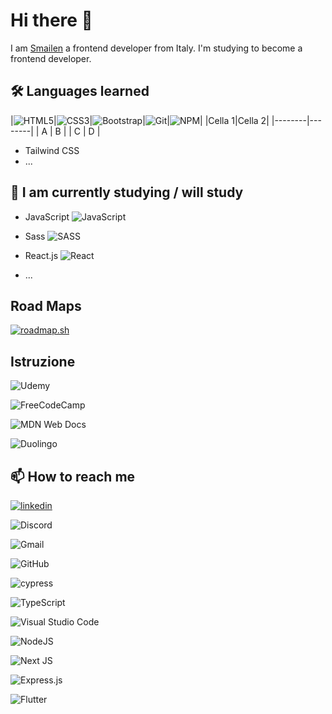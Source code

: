 
# Hi there 👋

I am [Smailen](https://github.com/Smailen5) a frontend developer from Italy. I'm studying to become a frontend developer.
 
## 🛠 Languages ​​learned

|![HTML5](https://img.shields.io/badge/html5-%23E34F26.svg?style=for-the-badge&logo=html5&logoColor=white)|![CSS3](https://img.shields.io/badge/css3-%231572B6.svg?style=for-the-badge&logo=css3&logoColor=white)|![Bootstrap](https://img.shields.io/badge/bootstrap-%238511FA.svg?style=for-the-badge&logo=bootstrap&logoColor=white)|![Git](https://img.shields.io/badge/git-%23F05033.svg?style=for-the-badge&logo=git&logoColor=white)|![NPM](https://img.shields.io/badge/NPM-%23CB3837.svg?style=for-the-badge&logo=npm&logoColor=white)|
|Cella 1|Cella 2|
|--------|--------|
|  A  |  B  |
|  C  |  D  |

- Tailwind CSS
- ...
  
## 🧰 I am currently studying / will study

- JavaScript ![JavaScript](https://img.shields.io/badge/javascript-%23323330.svg?style=for-the-badge&logo=javascript&logoColor=%23F7DF1E)

- Sass ![SASS](https://img.shields.io/badge/SASS-hotpink.svg?style=for-the-badge&logo=SASS&logoColor=white)

- React.js ![React](https://img.shields.io/badge/react-%2320232a.svg?style=for-the-badge&logo=react&logoColor=%2361DAFB)

- ...

## Road Maps

[![roadmap.sh](https://api.roadmap.sh/v1-badge/wide/6582d2025145316d253219fc?variant=light)](https://roadmap.sh)

## Istruzione

![Udemy](https://img.shields.io/badge/Udemy-A435F0?style=for-the-badge&logo=Udemy&logoColor=white)

![FreeCodeCamp](https://img.shields.io/badge/Freecodecamp-%23123.svg?&style=for-the-badge&logo=freecodecamp&logoColor=green)

![MDN Web Docs](https://img.shields.io/badge/MDN_Web_Docs-black?style=for-the-badge&logo=mdnwebdocs&logoColor=white)

![Duolingo](https://img.shields.io/badge/Duolingo-%234DC730.svg?style=for-the-badge&logo=Duolingo&logoColor=white)

## 📫 How to reach me

[![linkedin](https://img.shields.io/badge/linkedin-0A66C2?style=for-the-badge&logo=linkedin&logoColor=white)](https://www.linkedin.com/in/smailen-vargas/)


![Discord](https://img.shields.io/badge/Discord-%235865F2.svg?style=for-the-badge&logo=discord&logoColor=white)

![Gmail](https://img.shields.io/badge/Gmail-D14836?style=for-the-badge&logo=gmail&logoColor=white)







![GitHub](https://img.shields.io/badge/github-%23121011.svg?style=for-the-badge&logo=github&logoColor=white)

![cypress](https://img.shields.io/badge/-cypress-%23E5E5E5?style=for-the-badge&logo=cypress&logoColor=058a5e)


![TypeScript](https://img.shields.io/badge/typescript-%23007ACC.svg?style=for-the-badge&logo=typescript&logoColor=white)


![Visual Studio Code](https://img.shields.io/badge/Visual%20Studio%20Code-0078d7.svg?style=for-the-badge&logo=visual-studio-code&logoColor=white)


![NodeJS](https://img.shields.io/badge/node.js-6DA55F?style=for-the-badge&logo=node.js&logoColor=white)


![Next JS](https://img.shields.io/badge/Next-black?style=for-the-badge&logo=next.js&logoColor=white)

![Express.js](https://img.shields.io/badge/express.js-%23404d59.svg?style=for-the-badge&logo=express&logoColor=%2361DAFB)

![Flutter](https://img.shields.io/badge/Flutter-%2302569B.svg?style=for-the-badge&logo=Flutter&logoColor=white)